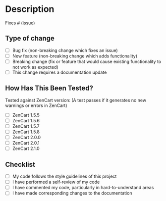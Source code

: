# Description

<!--Please include a summary of the changes and the related issue. Please also include relevant motivation and context. List any dependencies that are required for this change.-->

<!-- This next line should be left alone so that any related issues are automatically closed. If there is no related issue, delete this next line. If it fixes multiple issues, comma separate them. -->
Fixes # (issue)

## Type of change

<!--Please delete options that are not relevant.-->

- [ ] Bug fix (non-breaking change which fixes an issue)
- [ ] New feature (non-breaking change which adds functionality)
- [ ] Breaking change (fix or feature that would cause existing functionality to not work as expected)
- [ ] This change requires a documentation update

## How Has This Been Tested?

<!--Please describe the tests that you ran to verify your changes. Provide instructions so we can reproduce. Please also list any relevant details for your test configuration-->

Tested against ZenCart version: (A test passes if it generates no new warnings or errors in ZenCart)

- [ ] ZenCart 1.5.5
- [ ] ZenCart 1.5.6
- [ ] ZenCart 1.5.7
- [ ] ZenCart 1.5.8
- [ ] ZenCart 2.0.0
- [ ] ZenCart 2.0.1
- [ ] ZenCart 2.1.0

## Checklist

- [ ] My code follows the style guidelines of this project
- [ ] I have performed a self-review of my code
- [ ] I have commented my code, particularly in hard-to-understand areas
- [ ] I have made corresponding changes to the documentation
